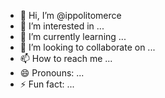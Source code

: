 - 👋 Hi, I’m @ippolitomerce
- 👀 I’m interested in ...
- 🌱 I’m currently learning ...
- 💞️ I’m looking to collaborate on ...
- 📫 How to reach me ...
- 😄 Pronouns: ...
- ⚡ Fun fact: ...

<!---
ippolitomerce/ippolitomerce is a ✨ special ✨ repository because its `README.md` (this file) appears on your GitHub profile.
You can click the Preview link to take a look at your changes.
--->
